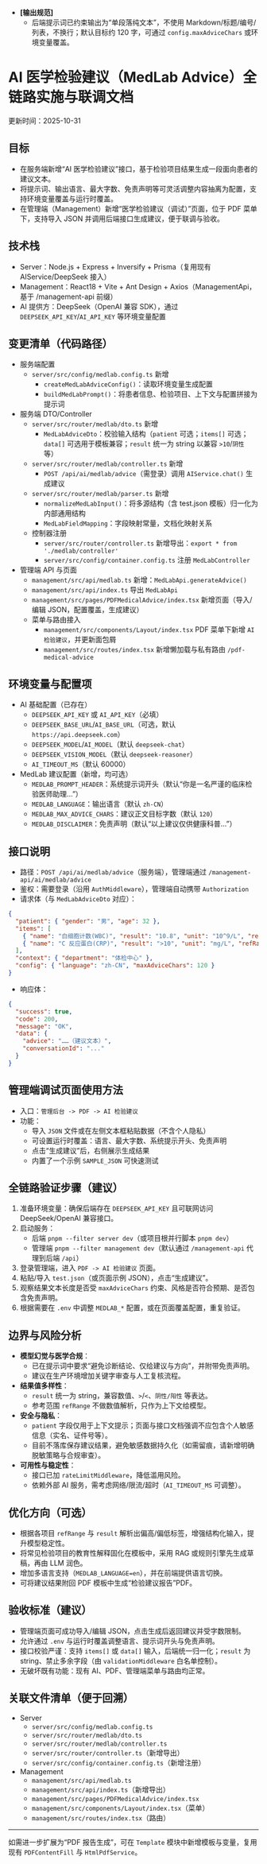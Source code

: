 - **[输出规范]**
  - 后端提示词已约束输出为“单段落纯文本”，不使用 Markdown/标题/编号/列表，不换行；默认目标约 120 字，可通过 `config.maxAdviceChars` 或环境变量覆盖。
# AI 医学检验建议（MedLab Advice）全链路实施与联调文档

更新时间：2025-10-31

## 目标

- 在服务端新增“AI 医学检验建议”接口，基于检验项目结果生成一段面向患者的建议文本。
- 将提示词、输出语言、最大字数、免责声明等可灵活调整内容抽离为配置，支持环境变量覆盖与运行时覆盖。
- 在管理端（Management）新增“医学检验建议（调试）”页面，位于 PDF 菜单下，支持导入 JSON 并调用后端接口生成建议，便于联调与验收。

## 技术栈

- Server：Node.js + Express + Inversify + Prisma（复用现有 AIService/DeepSeek 接入）
- Management：React18 + Vite + Ant Design + Axios（ManagementApi，基于 /management-api 前缀）
- AI 提供方：DeepSeek（OpenAI 兼容 SDK），通过 `DEEPSEEK_API_KEY`/`AI_API_KEY` 等环境变量配置

## 变更清单（代码路径）

- 服务端配置
  - `server/src/config/medlab.config.ts` 新增
    - `createMedLabAdviceConfig()`：读取环境变量生成配置
    - `buildMedLabPrompt()`：将患者信息、检验项目、上下文与配置拼接为提示词
- 服务端 DTO/Controller
  - `server/src/router/medlab/dto.ts` 新增
    - `MedLabAdviceDto`：校验输入结构（`patient` 可选；`items[]` 可选；`data[]` 可选用于模板兼容；`result` 统一为 string 以兼容 `>10`/`阴性` 等）
  - `server/src/router/medlab/controller.ts` 新增
    - `POST /api/ai/medlab/advice`（需登录）调用 `AIService.chat()` 生成建议
  - `server/src/router/medlab/parser.ts` 新增
    - `normalizeMedLabInput()`：将多源结构（含 test.json 模板）归一化为内部通用结构
    - `MedLabFieldMapping`：字段映射常量，文档化映射关系
  - 控制器注册
    - `server/src/router/controller.ts` 新增导出：`export * from './medlab/controller'`
    - `server/src/config/container.config.ts` 注册 `MedLabController`
- 管理端 API 与页面
  - `management/src/api/medlab.ts` 新增：`MedLabApi.generateAdvice()`
  - `management/src/api/index.ts` 导出 `MedLabApi`
  - `management/src/pages/PDFMedicalAdvice/index.tsx` 新增页面（导入/编辑 JSON，配置覆盖，生成建议）
  - 菜单与路由接入
    - `management/src/components/Layout/index.tsx` PDF 菜单下新增 `AI 检验建议`，并更新面包屑
    - `management/src/routes/index.tsx` 新增懒加载与私有路由 `/pdf-medical-advice`

## 环境变量与配置项

- AI 基础配置（已存在）
  - `DEEPSEEK_API_KEY` 或 `AI_API_KEY`（必填）
  - `DEEPSEEK_BASE_URL`/`AI_BASE_URL`（可选，默认 `https://api.deepseek.com`）
  - `DEEPSEEK_MODEL`/`AI_MODEL`（默认 `deepseek-chat`）
  - `DEEPSEEK_VISION_MODEL`（默认 `deepseek-reasoner`）
  - `AI_TIMEOUT_MS`（默认 60000）
- MedLab 建议配置（新增，均可选）
  - `MEDLAB_PROMPT_HEADER`：系统提示词开头（默认“你是一名严谨的临床检验医师助理...”）
  - `MEDLAB_LANGUAGE`：输出语言（默认 `zh-CN`）
  - `MEDLAB_MAX_ADVICE_CHARS`：建议正文目标字数（默认 `120`）
  - `MEDLAB_DISCLAIMER`：免责声明（默认“以上建议仅供健康科普...”）

## 接口说明

- 路径：`POST /api/ai/medlab/advice`（服务端），管理端通过 `/management-api/ai/medlab/advice`
- 鉴权：需要登录（沿用 `AuthMiddleware`），管理端自动携带 `Authorization`
- 请求体（与 `MedLabAdviceDto` 对应）：
```json
{
  "patient": { "gender": "男", "age": 32 },
  "items": [
    { "name": "白细胞计数(WBC)", "result": "10.8", "unit": "10^9/L", "refRange": "3.50-9.50", "sampleType": "全血", "method": "电阻抗法" },
    { "name": "C 反应蛋白(CRP)", "result": ">10", "unit": "mg/L", "refRange": "0-8", "sampleType": "血清" }
  ],
  "context": { "department": "体检中心" },
  "config": { "language": "zh-CN", "maxAdviceChars": 120 }
}
```
- 响应体：
```json
{
  "success": true,
  "code": 200,
  "message": "OK",
  "data": {
    "advice": "……（建议文本）",
    "conversationId": "..."
  }
}
```

## 管理端调试页面使用方法

- 入口：`管理后台 -> PDF -> AI 检验建议`
- 功能：
  - 导入 `JSON` 文件或在左侧文本框粘贴数据（不含个人隐私）
  - 可设置运行时覆盖：语言、最大字数、系统提示开头、免责声明
  - 点击“生成建议”后，右侧展示生成结果
  - 内置了一个示例 `SAMPLE_JSON` 可快速测试

## 全链路验证步骤（建议）

1. 准备环境变量：确保后端存在 `DEEPSEEK_API_KEY` 且可联网访问 DeepSeek/OpenAI 兼容接口。
2. 启动服务：
   - 后端 `pnpm --filter server dev`（或项目根并行脚本 `pnpm dev`）
   - 管理端 `pnpm --filter management dev`（默认通过 `/management-api` 代理到后端 `/api`）
3. 登录管理端，进入 `PDF -> AI 检验建议` 页面。
4. 粘贴/导入 `test.json`（或页面示例 JSON），点击“生成建议”。
5. 观察结果文本长度是否受 `maxAdviceChars` 约束、风格是否符合预期、是否包含免责声明。
6. 根据需要在 `.env` 中调整 `MEDLAB_*` 配置，或在页面覆盖配置，重复验证。

## 边界与风险分析

- **模型幻觉与医学合规**：
  - 已在提示词中要求“避免诊断结论、仅给建议与方向”，并附带免责声明。
  - 建议在生产环境增加关键字审查与人工复核流程。
- **结果值多样性**：
  - `result` 统一为 string，兼容数值、`>`/`<`、`阴性/阳性` 等表达。
  - 参考范围 `refRange` 不做数值解析，只作为上下文给模型。
- **安全与隐私**：
  - `patient` 字段仅用于上下文提示；页面与接口文档强调不应包含个人敏感信息（实名、证件号等）。
  - 目前不落库保存建议结果，避免敏感数据持久化（如需留痕，请新增明确脱敏策略与合规审查）。
- **可用性与稳定性**：
  - 接口已加 `rateLimitMiddleware`，降低滥用风险。
  - 依赖外部 AI 服务，需考虑网络/限流/超时（`AI_TIMEOUT_MS` 可调整）。

## 优化方向（可选）

- 根据各项目 `refRange` 与 `result` 解析出偏高/偏低标签，增强结构化输入，提升模型稳定性。
- 将常见检验项目的教育性解释固化在模板中，采用 RAG 或规则引擎先生成草稿，再由 LLM 润色。
- 增加多语言支持（`MEDLAB_LANGUAGE=en`），并在前端提供语言切换。
- 可将建议结果附回 PDF 模板中生成“检验建议报告”PDF。

## 验收标准（建议）

- 管理端页面可成功导入/编辑 JSON，点击生成后返回建议并受字数限制。
- 允许通过 `.env` 与运行时覆盖调整语言、提示词开头与免责声明。
- 接口校验严谨：支持 `items[]` 或 `data[]` 输入，后端统一归一化；`result` 为 string、禁止多余字段（由 `validationMiddleware` 白名单控制）。
- 无破坏既有功能：现有 AI、PDF、管理端菜单与路由均正常。

## 关联文件清单（便于回溯）

- Server
  - `server/src/config/medlab.config.ts`
  - `server/src/router/medlab/dto.ts`
  - `server/src/router/medlab/controller.ts`
  - `server/src/router/controller.ts`（新增导出）
  - `server/src/config/container.config.ts`（新增注册）
- Management
  - `management/src/api/medlab.ts`
  - `management/src/api/index.ts`（新增导出）
  - `management/src/pages/PDFMedicalAdvice/index.tsx`
  - `management/src/components/Layout/index.tsx`（菜单）
  - `management/src/routes/index.tsx`（路由）

---

如需进一步扩展为“PDF 报告生成”，可在 `Template` 模块中新增模板与变量，复用现有 `PDFContentFill` 与 `HtmlPdfService`。
